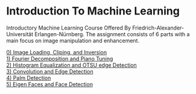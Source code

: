 # Introduction To Machine Learning

Introductory Machine Learning Course Offered By Friedrich-Alexander-Universität Erlangen-Nürnberg. The assignment consists of 6 parts with a main focus on image manipulation and enhancement. 

[0) Image Loading, Cliping, and Inversion ](exercise0/) <br>
[1) Fourier Decomposition and Piano Tuning ](exercise1/) <br>
[2) Histogram Equalization and OTSU edge Detection ](exercise2/) <br>
[3) Convolution and Edge Detection ](exercise3/) <br>
[4) Palm Detection ](exercise4/) <br>
[5) Eigen Faces and Face Detection ](exercise5/)
